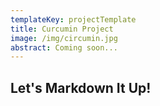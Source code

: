 ```yaml
---
templateKey: projectTemplate
title: Curcumin Project
image: /img/circumin.jpg
abstract: Coming soon...
---
```

## Let's Markdown It Up!
